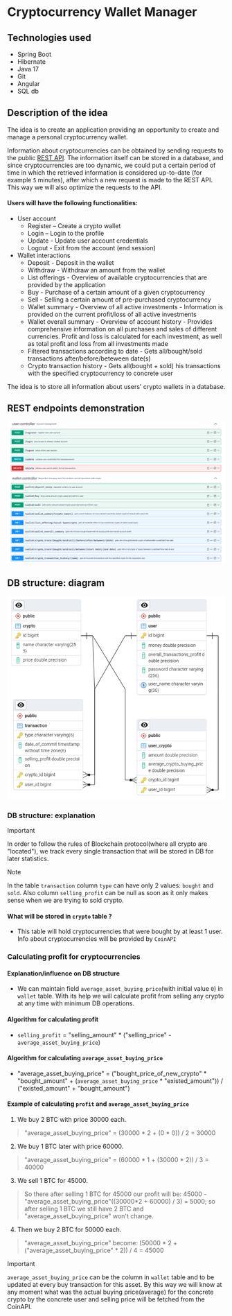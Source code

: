 # Cryptocurrency Wallet Manager

## Technologies used
* Spring Boot
* Hibernate
* Java 17
* Git
* Angular
* SQL db

## Description of the idea
The idea is to create an application providing an opportunity to create and manage a personal cryptocurrency wallet.

Information about cryptocurrencies can be obtained by sending requests to the public [REST API](https://www.coinapi.io/). The information itself can be stored in a database, and since cryptocurrencies are too dynamic, we could put a certain period of time in which the retrieved information is considered up-to-date (for example ```5``` minutes), after which a new request is made to the REST API. This way we will also optimize the requests to the API.

#### Users will have the following functionalities:
* User account
  * Register – Create a crypto wallet
  * Login – Login to the profile
  * Update - Update user account credentials
  * Logout - Exit from the account (end session)
* Wallet interactions
  * Deposit - Deposit in the wallet
  * Withdraw - Withdraw an amount from the wallet
  * List offerings - Overview of available cryptocurrencies that are provided by the application
  * Buy - Purchase of a certain amount of a given cryptocurrency
  * Sell - Selling a certain amount of pre-purchased cryptocurrency
  * Wallet summary - Overview of all active investments - Information is provided on the current profit/loss of all active investments
  * Wallet overall summary - Overview of account history - Provides comprehensive information on all purchases and sales of different currencies. Profit and loss is calculated for each investment, as well as   total profit and loss from all investments made
  * Filtered transactions according to date - Gets all/bought/sold transactions after/before/beteween date(s)
  * Crypto transaction history - Gets all(bought + sold) his transactions with the specified cryptocurrency to concrete user

The idea is to store all information about users' crypto wallets in a database.

## REST endpoints demonstration
![REST endpoints](./img/REST%20endpoints.png)

## DB structure: diagram
![DB structure](./img/DB%20diagram.png)

### DB structure: explanation
> [!IMPORTANT]
> In order to follow the rules of Blockchain protocol(where all crypto are "located"), we track every single transaction that will be stored in DB for later statistics.

> [!NOTE]
> In the table ```transaction``` column ```type``` can have only 2 values: ```bought``` and ```sold```. Also column ```selling_profit``` can be null as soon as it only makes sense when we are trying to sold crypto.

#### What will be stored in ```crypto``` table ?
* This table will hold cryptocurrencies that were bought by at least 1 user. Info about cryptocurrencies will be provided by ```CoinAPI```

### Calculating profit for cryptocurrencies
#### Explanation/influence on DB structure
* We can maintain field ```average_asset_buying_price```(with initial value ```0```) in ```wallet``` table. With its help we will calculate profit from selling any crypto at any time with minimum DB operations.   
#### Algorithm for calculating profit
* ```selling_profit``` = "selling_amount" * ("selling_price" - ```average_asset_buying_price```)
#### Algorithm for calculating ```average_asset_buying_price```
* "average_asset_buying_price" = ("bought_price_of_new_crypto" * "bought_amount" + (```average_asset_buying_price``` * "existed_amount")) / ("existed_amount" + "bought_amount")
#### Example of calculating ```profit``` and ```average_asset_buying_price```
1) We buy 2 BTC with price 30000 each.
> "average_asset_buying_price" = (30000 * 2 + (0 * 0)) / 2 = 30000
2) We buy 1 BTC later with price 60000.
> "average_asset_buying_price" = (60000 * 1 + (30000 * 2)) / 3 = 40000
3) We sell 1 BTC for 45000.
> So there after selling 1 BTC for 45000 our profit will be: 45000 - "average_asset_buying_price"((30000*2 + 60000) / 3) = 5000; so after selling 1 BTC we still have 2 BTC and "average_asset_buying_price" won't change.
4) Then we buy 2 BTC for 50000 each.
> "average_asset_buying_price" become: (50000 * 2 + ("average_asset_buying_price" * 2)) / 4 = 45000

> [!IMPORTANT] 
> ```average_asset_buying_price``` can be the column in ```wallet``` table and to be updated at every buy transaction for this asset. By this way we will know at any moment what was the actual buying price(average) for the concrete crypto by the concrete user and selling price will be fetched from the CoinAPI.
